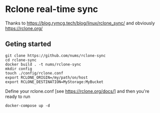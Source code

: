  # Rclone real-time sync

Thanks to https://blog.rymcg.tech/blog/linux/rclone_sync/
and obviously https://rclone.org/

## Geting started 

```
git clone https://github.com/nums/rclone-sync
cd rclone-sync
docker build . -t nums/rclone-sync
mkdir config
touch ./config/rclone.conf
export RCLONE_ORIGIN=/my/path/on/host
export RCLONE_DESTINATION=MyStorage:MyBucket
```

Define your rclone.conf [see https://rclone.org/docs/] and then you're ready to run

```
docker-compose up -d
```
